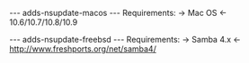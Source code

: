 
--- adds-nsupdate-macos ---
Requirements:
-> Mac OS <- 10.6/10.7/10.8/10.9

--- adds-nsupdate-freebsd ---
Requirements:
-> Samba 4.x <- http://www.freshports.org/net/samba4/
